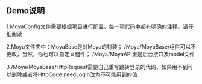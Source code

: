 ## Demo说明
1.MoyaConfig文件需要根据项目进行配置。每一项代码中都有明确的注释。请仔细阅读

2.Moya文件夹中：MoyaBase是对Moya的封装；
/Moya/MoyaBase/组件可以不更改，当然，你也可以自定义组件；
/Moya/MoyaAPI里是后台接口及model文件

3./Moya/MoyaBase/HttpRequest需要自己重写跳转登录的代码，如果用不到可以删除或者将HttpCode.needLogin改为不可能用到的值

